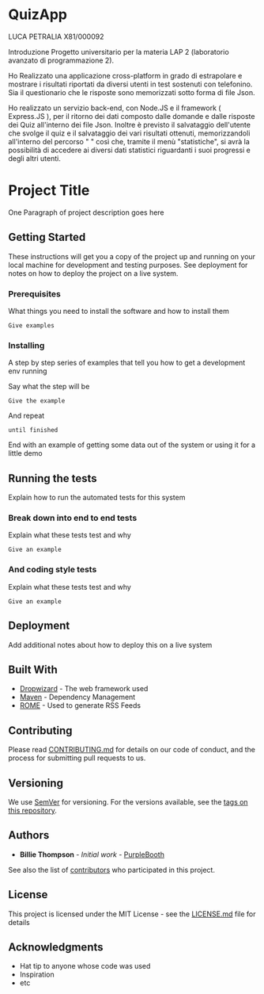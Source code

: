 # QuizApp

LUCA PETRALIA X81/000092

Introduzione
Progetto universitario per la materia LAP 2 (laboratorio avanzato di programmazione 2).

Ho Realizzato una applicazione cross-platform in grado di estrapolare e mostrare i risultati riportati da diversi utenti in test sostenuti con telefonino. 
Sia il questionario che le risposte sono memorizzati sotto forma di file Json.

Ho realizzato un servizio back-end, con Node.JS e il framework ( Express.JS ), per il ritorno dei dati composto dalle domande e dalle risposte dei Quiz all'interno dei file Json. 
Inoltre è previsto il salvataggio dell'utente che svolge il quiz e il salvataggio dei vari risultati ottenuti, memorizzandoli all'interno del percorso " " così che, tramite il menù "statistiche", si avrà la possibilità di accedere ai diversi dati statistici riguardanti i suoi progressi e degli altri utenti.

# Project Title

One Paragraph of project description goes here

## Getting Started

These instructions will get you a copy of the project up and running on your local machine for development and testing purposes. See deployment for notes on how to deploy the project on a live system.

### Prerequisites

What things you need to install the software and how to install them

```
Give examples
```

### Installing

A step by step series of examples that tell you how to get a development env running

Say what the step will be

```
Give the example
```

And repeat

```
until finished
```

End with an example of getting some data out of the system or using it for a little demo

## Running the tests

Explain how to run the automated tests for this system

### Break down into end to end tests

Explain what these tests test and why

```
Give an example
```

### And coding style tests

Explain what these tests test and why

```
Give an example
```

## Deployment

Add additional notes about how to deploy this on a live system

## Built With

* [Dropwizard](http://www.dropwizard.io/1.0.2/docs/) - The web framework used
* [Maven](https://maven.apache.org/) - Dependency Management
* [ROME](https://rometools.github.io/rome/) - Used to generate RSS Feeds

## Contributing

Please read [CONTRIBUTING.md](https://gist.github.com/PurpleBooth/b24679402957c63ec426) for details on our code of conduct, and the process for submitting pull requests to us.

## Versioning

We use [SemVer](http://semver.org/) for versioning. For the versions available, see the [tags on this repository](https://github.com/your/project/tags). 

## Authors

* **Billie Thompson** - *Initial work* - [PurpleBooth](https://github.com/PurpleBooth)

See also the list of [contributors](https://github.com/your/project/contributors) who participated in this project.

## License

This project is licensed under the MIT License - see the [LICENSE.md](LICENSE.md) file for details

## Acknowledgments

* Hat tip to anyone whose code was used
* Inspiration
* etc

